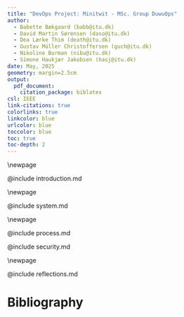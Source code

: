 ```yaml
---
title: "DevOps Project: Minitwit - MSc. Group DuwuOps"
author: 
  - Babette Bækgaard (babb@itu.dk)
  - David Martin Sørensen (daso@itu.dk)
  - Dea Lærke Thim (death@itu.dk)
  - Gustav Müller Christoffersen (guch@itu.dk)
  - Nikoline Burman (nibu@itu.dk)
  - Simone Haukjær Jakobsen (hasj@itu.dk)
date: May, 2025
geometry: margin=2.5cm
output:
  pdf_document:
    citation_package: biblatex
csl: IEEE
link-citations: true
colorlinks: true
linkcolor: blue
urlcolor: blue
toccolor: blue
toc: true
toc-depth: 2
---
```

\newpage

@include introduction.md

\newpage

@include system.md

\newpage

@include process.md

@include security.md

\newpage

@include reflections.md

# Bibliography